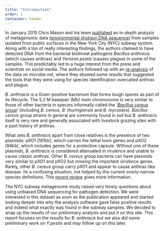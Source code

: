 ```yaml
---
title: "Introduction"
order: 1
container: header
---
```

In January 2015 Chris Mason and his team [published](http://www.sciencedirect.com/science/article/pii/S2405471215000022) an in-depth analysis of metagenomic data [(environmental shotgun DNA sequence)](http://en.wikipedia.org/wiki/Metagenomics) from samples isolated from public surfaces in the New York City (NYC) subway system. Along with a ton of really interesting findings, the authors claimed to have detected DNA from the bacterial biothreat pathogens *Bacillus anthracis* (which causes anthrax) and *Yersinia pestis* (causes plague) in some of the samples. This predictably led to a huge interest from the press and scientists on social media.  The authors followed up with an [re-analysis](http://microbe.net/2015/02/17/the-long-road-from-data-to-wisdom-and-from-dna-to-pathogen/) of the data on microbe.net, where they showed some results that suggested the tools that they were using for species identification overcalled anthrax and plague.

*B. anthracis* is a Gram-positive bacterium that forms tough spores as part of its lifecycle.  The 5.2 M basepair (Mb) main chromosome is very similar to those of other bacteria in species informally called the '[*Bacillus cereus* group](http://genome.cshlp.org/content/22/8/1512)' (including *B. cereus*, *B. thuringiensis* and *B. mycoides*).  *Bacillus cereus* group strains in general are commonly found in soil but *B. anthracis* itself is very rare and generally associated with livestock grazing sites with a past history of anthrax.

What sets *B. anthracis* apart from close relatives is the presence of two plasmids: pXO1 (181kb), which carries the lethal toxin genes and pXO2 (94kb), which includes genes for a protective capsule.  Without one of these plasmids, *B. anthracis* is considered attenuated in virulence and unable to cause classic anthrax.  Other *B. cereus* group bacteria can have plasmids very similar to pXO1 and pXO2 but missing the important virulence genes.  Rarely, other *B. cereus* group carry pXO1 and appear to cause anthrax-like disease.  Its a confusing situation, not helped by the current overly-narrow species definitions.  This [recent review](http://www.annualreviews.org/doi/abs/10.1146/annurev.micro.091208.073255) gives more information.

The NYC subway metagenome study raised very timely questions about using unbiased DNA sequencing for pathogen detection.  We were interested in this dataset as soon as the publication appeared and started looking deeper into why the analysis software gave false positive results and indeed what exactly was found in the subway samples.  We decided to wrap up the results of our preliminary analysis and put it on this site.   This report focuses on the results for *B. anthracis* but we also did some preliminary work on  *Y.pestis* and may follow up on this later.
